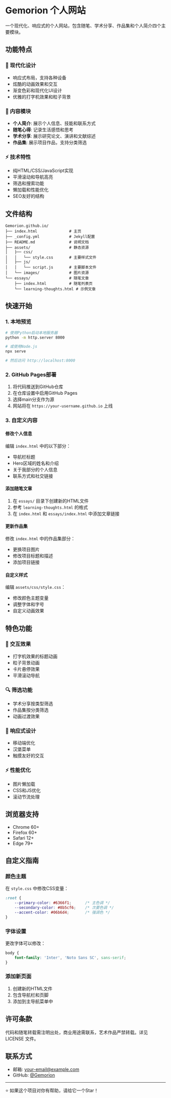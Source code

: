 # Gemorion 个人网站

一个现代化、响应式的个人网站，包含随笔、学术分享、作品集和个人简介四个主要模块。

## 功能特点

### 🎨 现代化设计
- 响应式布局，支持各种设备
- 炫酷的动画效果和交互
- 渐变色彩和现代化UI设计
- 优雅的打字机效果和粒子背景

### 📝 内容模块
- **个人简介**: 展示个人信息、技能和联系方式
- **随笔心得**: 记录生活感悟和思考
- **学术分享**: 展示研究论文、演讲和文献综述
- **作品集**: 展示项目作品，支持分类筛选

### ⚡ 技术特性
- 纯HTML/CSS/JavaScript实现
- 平滑滚动和导航高亮
- 筛选和搜索功能
- 懒加载和性能优化
- SEO友好的结构

## 文件结构

```
Gemorion.github.io/
├── index.html              # 主页
├── _config.yml             # Jekyll配置
├── README.md               # 说明文档
├── assets/                 # 静态资源
│   ├── css/
│   │   └── style.css       # 主要样式文件
│   ├── js/
│   │   └── script.js       # 主要脚本文件
│   └── images/             # 图片资源
└── essays/                 # 随笔文章
    ├── index.html          # 随笔列表页
    └── learning-thoughts.html # 示例文章
```

## 快速开始

### 1. 本地预览
```bash
# 使用Python启动本地服务器
python -m http.server 8000

# 或使用Node.js
npx serve

# 然后访问 http://localhost:8000
```

### 2. GitHub Pages部署
1. 将代码推送到GitHub仓库
2. 在仓库设置中启用GitHub Pages
3. 选择main分支作为源
4. 网站将在 `https://your-username.github.io` 上线

### 3. 自定义内容

#### 修改个人信息
编辑 `index.html` 中的以下部分：
- 导航栏标题
- Hero区域的姓名和介绍
- 关于我部分的个人信息
- 联系方式和社交链接

#### 添加随笔文章
1. 在 `essays/` 目录下创建新的HTML文件
2. 参考 `learning-thoughts.html` 的格式
3. 在 `index.html` 和 `essays/index.html` 中添加文章链接

#### 更新作品集
修改 `index.html` 中的作品集部分：
- 更换项目图片
- 修改项目标题和描述
- 添加项目链接

#### 自定义样式
编辑 `assets/css/style.css`：
- 修改颜色主题变量
- 调整字体和字号
- 自定义动画效果

## 特色功能

### 🎯 交互效果
- 打字机效果的标题动画
- 粒子背景动画
- 卡片悬停效果
- 平滑滚动导航

### 🔍 筛选功能
- 学术分享按类型筛选
- 作品集按分类筛选
- 动画过渡效果

### 📱 响应式设计
- 移动端优化
- 汉堡菜单
- 触摸友好的交互

### ⚡ 性能优化
- 图片懒加载
- CSS和JS优化
- 滚动节流处理

## 浏览器支持

- Chrome 60+
- Firefox 60+
- Safari 12+
- Edge 79+

## 自定义指南

### 颜色主题
在 `style.css` 中修改CSS变量：
```css
:root {
    --primary-color: #6366f1;      /* 主色调 */
    --secondary-color: #8b5cf6;    /* 次要色调 */
    --accent-color: #06b6d4;       /* 强调色 */
}
```

### 字体设置
更改字体可以修改：
```css
body {
    font-family: 'Inter', 'Noto Sans SC', sans-serif;
}
```

### 添加新页面
1. 创建新的HTML文件
2. 包含导航栏和页脚
3. 添加到主导航菜单中

## 许可条款

代码和随笔转载需注明出处，商业用途需联系，艺术作品严禁转载。详见 LICENSE 文件。

## 联系方式

- 邮箱: your-email@example.com
- GitHub: [@Gemorion](https://github.com/Gemorion)

---

⭐ 如果这个项目对你有帮助，请给它一个Star！